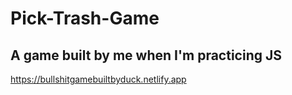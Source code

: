 # Pick-Trash-Game

## A game built by me when I'm practicing JS
https://bullshitgamebuiltbyduck.netlify.app
